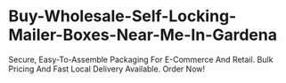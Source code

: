 # Buy-Wholesale-Self-Locking-Mailer-Boxes-Near-Me-In-Gardena
Secure, Easy-To-Assemble Packaging For E-Commerce And Retail. Bulk Pricing And Fast Local Delivery Available. Order Now!
